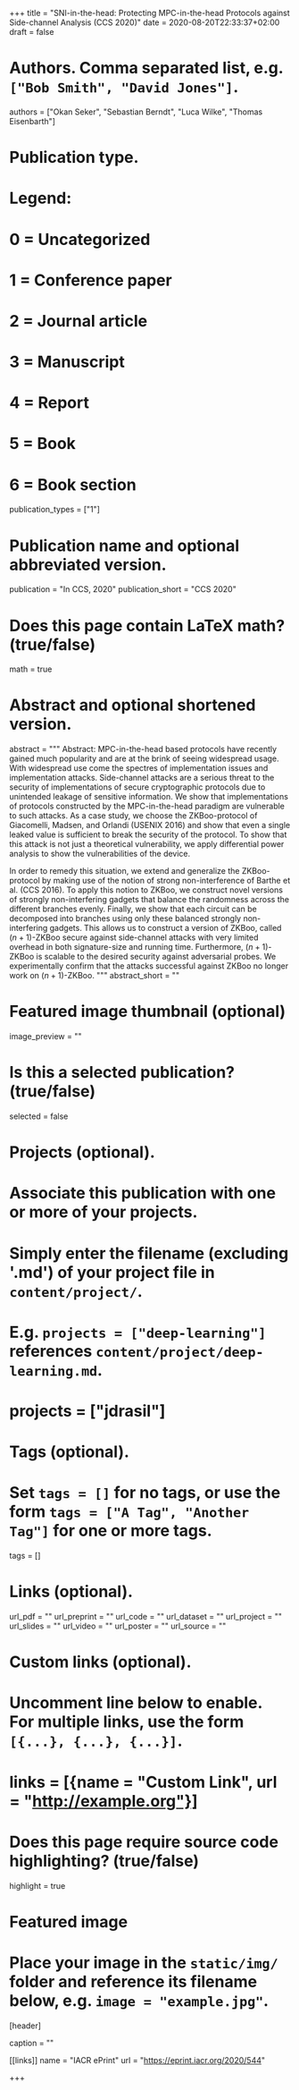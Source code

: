 +++
title = "SNI-in-the-head: Protecting MPC-in-the-head Protocols against Side-channel Analysis (CCS 2020)"
date = 2020-08-20T22:33:37+02:00
draft = false

# Authors. Comma separated list, e.g. `["Bob Smith", "David Jones"]`.
authors = ["Okan Seker", "Sebastian Berndt", "Luca Wilke", "Thomas Eisenbarth"]

# Publication type.
# Legend:
# 0 = Uncategorized
# 1 = Conference paper
# 2 = Journal article
# 3 = Manuscript
# 4 = Report
# 5 = Book
# 6 = Book section
publication_types = ["1"]

# Publication name and optional abbreviated version.
publication = "In CCS, 2020"
publication_short = "CCS 2020"

# Does this page contain LaTeX math? (true/false)
math = true

# Abstract and optional shortened version.
abstract = """
Abstract: MPC-in-the-head based protocols have recently gained much popularity and are at the brink of seeing widespread usage. With widespread use come the spectres of implementation issues and implementation attacks. Side-channel attacks are a serious threat to the security of implementations of secure cryptographic protocols due to unintended leakage of sensitive information. We show that implementations of protocols constructed by the MPC-in-the-head paradigm are vulnerable to such attacks. As a case study, we choose the ZKBoo-protocol of Giacomelli, Madsen, and Orlandi (USENIX 2016) and show that even a single leaked value is sufficient to break the security of the protocol. To show that this attack is not just a theoretical vulnerability, we apply differential power analysis to show the vulnerabilities of the device.

In order to remedy this situation, we extend and generalize the ZKBoo-protocol by making use of the notion of strong non-interference of Barthe et al. (CCS 2016). To apply this notion to ZKBoo, we construct novel versions of strongly non-interfering gadgets that balance the randomness across the different branches evenly. Finally, we show that each circuit can be decomposed into branches using only these balanced strongly non-interfering gadgets. This allows us to construct a version of ZKBoo, called $(n+1)$-ZKBoo secure against side-channel attacks with very limited overhead in both signature-size and running time. Furthermore, $(n+1)$-ZKBoo is scalable to the desired security against adversarial probes. We experimentally confirm that the attacks successful against ZKBoo no longer work on $(n+1)$-ZKBoo.
 """
abstract_short = ""

# Featured image thumbnail (optional)
image_preview = ""

# Is this a selected publication? (true/false)
selected = false

# Projects (optional).
#   Associate this publication with one or more of your projects.
#   Simply enter the filename (excluding '.md') of your project file in `content/project/`.
#   E.g. `projects = ["deep-learning"]` references `content/project/deep-learning.md`.
# projects = ["jdrasil"]

# Tags (optional).
#   Set `tags = []` for no tags, or use the form `tags = ["A Tag", "Another Tag"]` for one or more tags.
tags = []

# Links (optional).
url_pdf = ""
url_preprint = ""
url_code = ""
url_dataset = ""
url_project = ""
url_slides = ""
url_video = ""
url_poster = ""
url_source = ""

# Custom links (optional).
#   Uncomment line below to enable. For multiple links, use the form `[{...}, {...}, {...}]`.
# links = [{name = "Custom Link", url = "http://example.org"}]


# Does this page require source code highlighting? (true/false)
highlight = true

# Featured image
# Place your image in the `static/img/` folder and reference its filename below, e.g. `image = "example.jpg"`.
[header]

caption = ""

    
[[links]]
    name = "IACR ePrint"
    url = "https://eprint.iacr.org/2020/544"


+++
